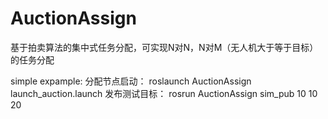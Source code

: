 # AuctionAssign
基于拍卖算法的集中式任务分配，可实现N对N，N对M（无人机大于等于目标）的任务分配

simple expample:
分配节点启动：
roslaunch AuctionAssign launch_auction.launch
发布测试目标：
rosrun AuctionAssign sim_pub 10 10 20

